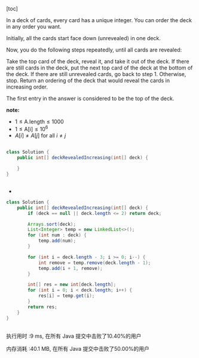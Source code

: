[toc]

In a deck of cards, every card has a unique integer.  You can order the deck in any order you want.

Initially, all the cards start face down (unrevealed) in one deck.

Now, you do the following steps repeatedly, until all cards are revealed:

Take the top card of the deck, reveal it, and take it out of the deck.
If there are still cards in the deck, put the next top card of the deck at the bottom of the deck.
If there are still unrevealed cards, go back to step 1.  Otherwise, stop.
Return an ordering of the deck that would reveal the cards in increasing order.

The first entry in the answer is considered to be the top of the deck.



**note:**

* $1 \le \text{A.length} \le 1000$
* $1 \le \text{A[i]} \le 10^6$
* $A[i] \ne A[j]$ for all $i \ne j$



##



```java
class Solution {
    public int[] deckRevealedIncreasing(int[] deck) {

    }
}
```

##

* 

```java
class Solution {
    public int[] deckRevealedIncreasing(int[] deck) {
        if (deck == null || deck.length <= 2) return deck;

        Arrays.sort(deck);
        List<Integer> temp = new LinkedList<>();
        for (int num : deck) {
            temp.add(num);
        }

        for (int i = deck.length - 3; i >= 0; i--) {
            int remove = temp.remove(deck.length - 1);
            temp.add(i + 1, remove);
        }

        int[] res = new int[deck.length];
        for (int i = 0; i < deck.length; i++) {
            res[i] = temp.get(i);
        }
        return res;
    }
}
```

##



执行用时 :9 ms, 在所有 Java 提交中击败了10.40%的用户

内存消耗 :40.1 MB, 在所有 Java 提交中击败了50.00%的用户

## 

